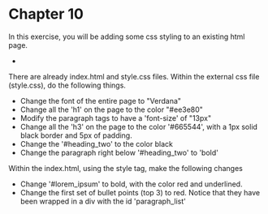 Chapter 10
=

In this exercise, you will be adding some css styling to
an existing html page. 

- 

There are already index.html and style.css files. Within the external
css file (style.css), do the following things.

- Change the font of the entire page to "Verdana"
- Change all the 'h1' on the page to the color "#ee3e80"
- Modify the paragraph tags to have a 'font-size' of "13px"
- Change all the 'h3' on the page to the color '#665544', 
  with a 1px solid black border and 5px of padding.
- Change the '#heading_two' to the color black
- Change the paragraph right below '#heading_two' to 'bold'

Within the index.html, using the style tag, make the following changes 

- Change '#lorem_ipsum' to bold, with the color red and underlined. 
- Change the first set of bullet points (top 3) to red. Notice that they have
  been wrapped in a div with the id 'paragraph_list'
